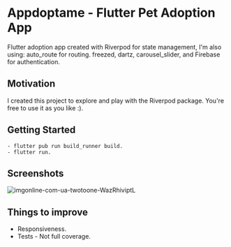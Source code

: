 # Appdoptame - Flutter Pet Adoption App

Flutter adoption app created with Riverpod for state management, I'm also using: auto_route for routing. freezed, dartz, carousel_slider, and Firebase for authentication.

## Motivation

I created this project to explore and play with the Riverpod package. You're free to use it as you like :).

## Getting Started
```
- flutter pub run build_runner build.
- flutter run.
```
## Screenshots

![imgonline-com-ua-twotoone-WazRhiviptL](https://github.com/hzdelgado/flutter-example-riverpod/assets/88523514/2ebc981a-6f73-4a42-a291-b2804fd7b9e2)


## Things to improve

- Responsiveness.
- Tests - Not full coverage.
